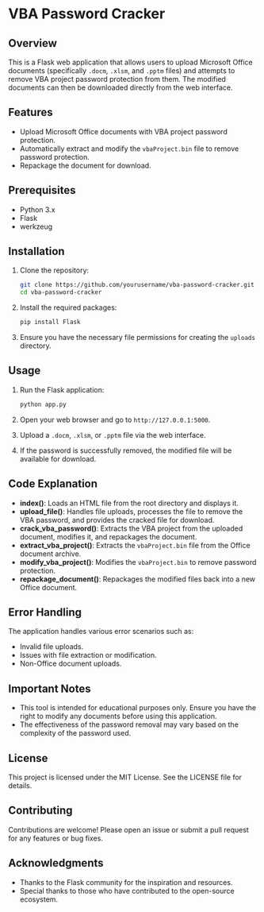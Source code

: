 # VBA Password Cracker

## Overview

This is a Flask web application that allows users to upload Microsoft Office documents (specifically `.docm`, `.xlsm`, and `.pptm` files) and attempts to remove VBA project password protection from them. The modified documents can then be downloaded directly from the web interface.

## Features

- Upload Microsoft Office documents with VBA project password protection.
- Automatically extract and modify the `vbaProject.bin` file to remove password protection.
- Repackage the document for download.

## Prerequisites

- Python 3.x
- Flask
- werkzeug

## Installation

1. Clone the repository:
   ```bash
   git clone https://github.com/yourusername/vba-password-cracker.git
   cd vba-password-cracker
   ```

2. Install the required packages:
   ```bash
   pip install Flask
   ```

3. Ensure you have the necessary file permissions for creating the `uploads` directory.

## Usage

1. Run the Flask application:
   ```bash
   python app.py
   ```

2. Open your web browser and go to `http://127.0.0.1:5000`.

3. Upload a `.docm`, `.xlsm`, or `.pptm` file via the web interface.

4. If the password is successfully removed, the modified file will be available for download.

## Code Explanation

- **index()**: Loads an HTML file from the root directory and displays it.
- **upload_file()**: Handles file uploads, processes the file to remove the VBA password, and provides the cracked file for download.
- **crack_vba_password()**: Extracts the VBA project from the uploaded document, modifies it, and repackages the document.
- **extract_vba_project()**: Extracts the `vbaProject.bin` file from the Office document archive.
- **modify_vba_project()**: Modifies the `vbaProject.bin` to remove password protection.
- **repackage_document()**: Repackages the modified files back into a new Office document.

## Error Handling

The application handles various error scenarios such as:
- Invalid file uploads.
- Issues with file extraction or modification.
- Non-Office document uploads.

## Important Notes

- This tool is intended for educational purposes only. Ensure you have the right to modify any documents before using this application.
- The effectiveness of the password removal may vary based on the complexity of the password used.

## License

This project is licensed under the MIT License. See the LICENSE file for details.

## Contributing

Contributions are welcome! Please open an issue or submit a pull request for any features or bug fixes.

## Acknowledgments

- Thanks to the Flask community for the inspiration and resources.
- Special thanks to those who have contributed to the open-source ecosystem.
